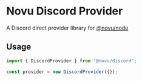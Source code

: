 # Novu Discord Provider

A Discord direct provider library for [@novu/node](https://github.com/novuhq/novu)

## Usage

```javascript
import { DiscordProvider } from '@novu/discord';

const provider = new DiscordProvider({});
```
